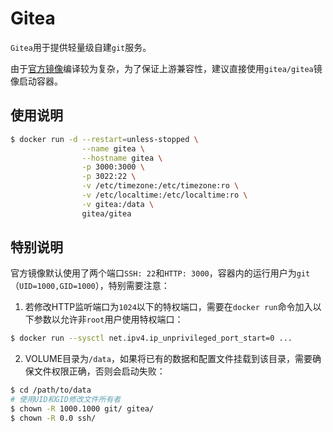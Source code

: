 # Gitea

`Gitea`用于提供轻量级自建`git`服务。

由于[官方镜像](https://hub.docker.com/r/gitea/gitea/tags)编译较为复杂，为了保证上游兼容性，建议直接使用`gitea/gitea`镜像启动容器。

## 使用说明

```sh
$ docker run -d --restart=unless-stopped \
                --name gitea \
                --hostname gitea \
                -p 3000:3000 \
                -p 3022:22 \
                -v /etc/timezone:/etc/timezone:ro \
                -v /etc/localtime:/etc/localtime:ro \
                -v gitea:/data \
                gitea/gitea
```

## 特别说明

官方镜像默认使用了两个端口`SSH: 22`和`HTTP: 3000`，容器内的运行用户为`git`（`UID=1000,GID=1000`），特别需要注意：

1. 若修改HTTP监听端口为`1024`以下的特权端口，需要在`docker run`命令加入以下参数以允许非`root`用户使用特权端口：

```sh
$ docker run --sysctl net.ipv4.ip_unprivileged_port_start=0 ...
```

2. VOLUME目录为`/data`，如果将已有的数据和配置文件挂载到该目录，需要确保文件权限正确，否则会启动失败：

```sh
$ cd /path/to/data
# 使用UID和GID修改文件所有者
$ chown -R 1000.1000 git/ gitea/
$ chown -R 0.0 ssh/ 
```
